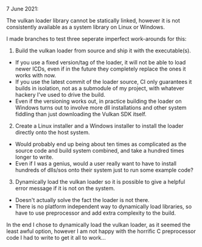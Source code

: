 7 June 2021:

The vulkan loader library cannot be statically linked, however it is not consistently available
as a system library on Linux or Windows.

I made branches to test three seperate imperfect work-arounds for this:

1) Build the vulkan loader from source and ship it with the executable(s).
- If you use a fixed version/tag of the loader, it will not be able to load newer ICDs, even if in 
the future they completely replace the ones it works with now.
- If you use the latest commit of the loader source, CI only guarantees it builds in isolation, not
as a submodule of my project, with whatever hackery I've used to drive the build.
- Even if the versioning works out, in practice building the loader on Windows turns out
 to involve more dll installations and other system fiddling than just downloading the Vulkan SDK
 itself. 

2) Create a Linux installer and a Windows installer to install the loader directly onto the host
system.
- Would probably end up being about ten times as complicated as the source code and build system
combined, and take a hundred times longer to write.
- Even if I was a genius, would a user really want to have to install hundreds of dlls/sos
onto their system just to run some example code?

3) Dynamically load the vulkan loader so it is possible to give a helpful error message if it is
not on the system.
- Doesn't actually solve the fact the loader is not there.
- There is no platform independent way to dynamically load libraries, so have to use preprocessor
 and add extra complexity to the build.

In the end I chose to dynamically load the vulkan loader, as it seemed the least awful option, 
however I am not happy with the horrific C preprocessor code I had to write to get it all to
work...